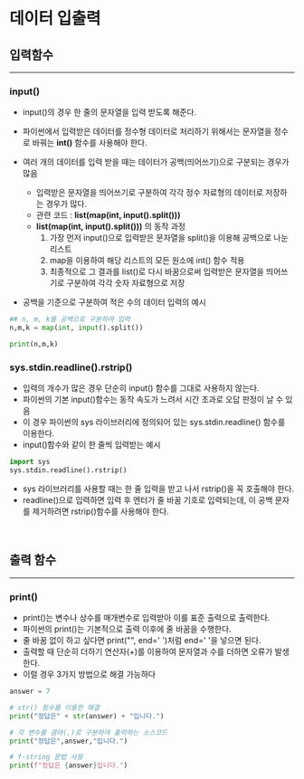 # **데이터 입출력**

## **입력함수**

---

### input()

- input()의 경우 한 줄의 문자열을 입력 받도록 해준다.
- 파이썬에서 입력받은 데이터를 정수형 데이터로 처리하기 위해서는 문자열을 정수로 바꿔는 **int()** 함수를 사용해야 한다.
- 여러 개의 데이터를 입력 받을 때는 데이터가 공백(띄어쓰기)으로 구분되는 경우가 많음

  - 입력받은 문자열을 띄어쓰기로 구분하여 각각 정수 자료형의 데이터로 저장하는 경우가 많다.
  - 관련 코드 : **list(map(int, input().split()))**
  - **list(map(int, input().split()))** 의 동작 과정
    1. 가장 먼저 input()으로 입력받은 문자열을 split()을 이용해 공백으로 나눈 리스트
    2. map을 이용하여 해당 리스트의 모든 원소에 int() 함수 적용
    3. 최종적으로 그 결과를 list()로 다시 바꿈으로써 입력받은 문자열을 띄어쓰기로 구분하여 각각 숫자 자료형으로 저장

- 공백을 기준으로 구분하여 적은 수의 데이터 입력의 예시

```python
## n, m, k를 공백으로 구분하여 입력
n,m,k = map(int, input().split())

print(n,m,k)
```

### sys.stdin.readline().rstrip()

- 입력의 개수가 많은 경우 단순히 input() 함수를 그대로 사용하지 않는다.
- 파이썬의 기본 input()함수는 동작 속도가 느려서 시간 초과로 오답 판정이 날 수 있음
- 이 경우 파이썬의 sys 라이브러리에 정의되어 있는 sys.stdin.readline() 함수를 이용한다.
- input()함수와 같이 한 줄씩 입력받는 예시

```python
import sys
sys.stdin.readline().rstrip()
```

- sys 라이브러리를 사용할 때는 한 줄 입력을 받고 나서 rstrip()을 꼭 호출해야 한다.
- readline()으로 입력하면 입력 후 엔터가 줄 바꿈 기호로 입력되는데, 이 공백 문자를 제거하려면 rstrip()함수를 사용해야 한다.

<br/>

## **출력 함수**

---

### print()

- print()는 변수나 상수를 매개변수로 입력받아 이를 표준 출력으로 출력한다.
- 파이썬의 print()는 기본적으로 출력 이후에 줄 바꿈을 수행한다.
- 줄 바꿈 없이 하고 싶다면 print("", end=' ')처럼 end=' '을 넣으면 된다.
- 출력할 때 단순히 더하기 연산자(+)를 이용하여 문자열과 수를 더하면 오류가 발생한다.
- 이럴 경우 3가지 방법으로 해결 가능하다

```python
answer = 7

# str() 함수를 이용한 해결
print("정답은" + str(answer) + "입니다.")

# 각 변수를 콤마(,)로 구분하여 출력하는 소스코드
print("정답은",answer,"입니다.")

# f-string 문법 사용
print(f"정답은 {answer}입니다.")
```
